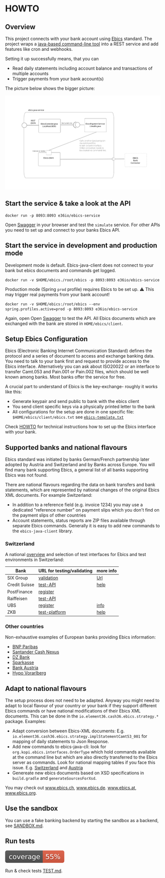 # HOWTO

## Overview

This project connects with your bank account using
[Ebics](https://en.wikipedia.org/wiki/Electronic_Banking_Internet_Communication_Standard)
standard. The project wraps a [java-based command-line tool](https://github.com/element36-io/ebics-java-client)
into a REST service and add features like cron and webhooks.

Setting it up successfully means, that you can

- Read daily statements including account balance and transactions of multiple accounts
- Trigger payments from your bank account(s)

The picture below shows the bigger picture:

![Architecture](docs/components-cmd-line.svg)

## Start the service & take a look at the API

    docker run -p 8093:8093 e36io/ebics-service 

Open [Swagger](http://localhost:8093/ebics/swagger-ui/?url=/ebics/v2/api-docs/) in your
browser and test the `simulate` service.  For other APIs you need to set up and connect to your
banks Ebics API.

## Start the service in development and production mode

Development mode is default. Ebics-java-client does not connect to your bank but ebics documents
and commands get logged.

    docker run -v $HOME/ebics./root/ebics -p 8093:8093 e36io/ebics-service 

Production mode (Spring `prod` profile) requires Ebics to be set up.
:warning: This may trigger real payments from your bank account!

    docker run -v $HOME/ebics:/root/ebics --env spring.profiles.active=prod -p 8093:8093 e36io/ebics-service 

Again, open Open [Swagger](http://localhost:8093/ebics/swagger-ui/?url=/ebics/v2/api-docs/)
to test the API. All Ebics documents which are exchanged with the bank are stored in `HOME/ebics/client`.

## Setup Ebics Configuration

Ebics (Electronic Banking Internet Communication Standard) defines the protocol and a series of document to access and exchange banking data.
You need to talk to your bank first and request to provide access to the Ebics interface.
Alternatively you can ask about ISO20022 or an interface to transfer Camt.053 and Pain.001 or Pain.002
files, which should be well known among banks. Most banks offer the service for free.

A crucial part to understand of Ebics is the key-exchange- roughly it works like this:  

- Generate keypair and send public to bank with the ebics client
- You send client specific keys via a physically printed letter to the bank
- All configurations for the setup are done in one specific file: `$HOME/ebics/client/ebics.txt` see [`ebics-template.txt`](ebics-template.txt)

Check [HOWTO](docs/HOWTO.md) for technical instructions how to set up the Ebics interface with your bank.  

## Supported banks and national flavours

Ebics standard was initiated by banks German/French partnership later adopted by Austria and Switzerland
and by Banks across Europe. You will find many bank supporting Ebics, a general list of all
banks supporting Ebics was not found.

There are national flavours regarding the data on bank transfers and bank statements, which are
represented by national changes of the original Ebics XML documents. For example Switzerland:

- In addition to a reference field (e.g. invoice 1234) you may use a dedicated
  "reference number" on payment slips which you don't find on the payment slips of other countries
- Account statements, status reports are ZIP files available through separate Ebics commands.
  Generally it is easy to add new commands to the `ebics-java-client` library.

### Switzerland

A national [overview](https://www.six-group.com/dam/download/banking-services/interbank-clearing/en/standardization/ebics/ebics.pdf)
and selection of test interfaces for Ebics and test environments in Switzerland:

| Bank  | URL for testing/validating | more info |
|---|---|---|
| SIX Group | [validation](https://validation.iso-payments.ch/)  | [Url](http://www.six-interbank-clearing.com/de/home/standardization/iso-payments/customer-buank/implementation-guidelines.html) |
| Credit Suisse  | [test-API](https://credit-suisse.com/iso20022test) | [help](https://iso20022test.credit-suisse.com/help) |
| PostFinance | [register](https://isotest.postfinance.ch/corporates/) ||
| Raiffeisen  | [test-API](http://raiffeisen.ch/testbank) ||
| UBS  | [register](https://ubs-paymentstandards.ch/login) | [info](https://www.ubs.com/ch/de/swissbank/unternehmen/zahlungsverkehr/harmonisierung/testplattform-iso-20022.html) ||
| ZKB  | [test-platform](https://testplattform.zkb.ch/) | [help](https://testplattform.zkb.ch/help) |

### Other countries

Non-exhaustive examples of European banks providing Ebics information:  

- [BNP Paribas](https://cashmanagement.bnpparibas.com/our-solutions/solution/global-ebics)
- [Santander Cash Nexus](https://www.santandercashnexus.com/information_en.html)
- [DZ Bank](https://firmenkunden.dzbank.de/content/firmenkunden/de/homepage/leistungen/Zahlungsverkehr/zugang_zum_konto/ebics.html)
- [Sparkasse](https://www.sparkasse.de/unsere-loesungen/firmenkunden/electronic-banking/online-banking-ebics.html)
- [Bank Austria](https://www.bankaustria.at/files/EBServices_23082013_final.pdf)
- [Hypo Vorarlberg](https://www.hypovbg.at/firmenkunden/digital-banking/sicherheit/ebics)

## Adapt to national flavours

The setup process does not need to be adapted.  Anyway you might need to adapt to local flavour of your
country or your bank if they support different Ebics commands or have national modifications of their
Ebics XML documents. This can be done in the `io.element36.cash36.ebics.strategy.*` package. Examples:

- Adapt conversion between Ebics-XML documents: E.g. `io.element36.cash36.ebics.strategy.implStatementCamt53_001` for mapping of daily statements to Json Response.
- Add new commands to ebics-java-cli: look for `org.kopi.ebics.interfaces.OrderType` which hold commands available at the command line but
 which are also directly transferred to the Ebics server as commands. Look for national mapping tables if you face this issue. E.g.
 [Switzerland](https://www.six-group.com/dam/download/banking-services/interbank-clearing/en/standardization/ebics/mapping-table.pdf)
 and [Austria](https://www.stuzza.at/de/download/ebics/418-btf-mappingtabelle-at-v20210506.html)
- Genereate new ebics documents based on XSD specifications in `build.gradle` and `generateSourcesForXsd`.

You may check out www.ebics.ch, www.ebics.de. www.ebics.at, www.ebics.org.

## Use the sandbox

You can use a fake banking backend by starting the sandbox as a backend, see
[SANDBOX.md](docs/SANDBOX.md).

## Run tests

![Coverage](.github/badges/jacoco.svg)

Run & check tests [TEST.md](docs/TEST.md).
